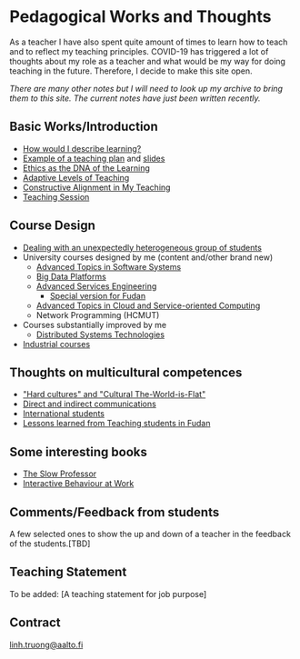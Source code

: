 # Pedagogical Works and Thoughts

As a teacher I have also spent quite amount of times to learn how to teach and to reflect my teaching principles. COVID-19 has triggered a lot of thoughts about my role as a teacher and what would be my way for doing teaching in the future. Therefore, I decide to make this site open.

*There are many other notes but I will need to look up my archive to bring them to this site. The current notes have just been written recently.*

## Basic Works/Introduction
* [How would I describe learning?](basic/learning.md)
* [Example of a teaching plan](basic/teachingplan.md) and [slides](basic/teachingplan-v0.1.pptx)
* [Ethics as the DNA of the Learning](basic/ethics.md)
* [Adaptive Levels of Teaching](basic/alt.md)
* [Constructive Alignment in My Teaching](basic/ca.md)
* [Teaching Session](basic/teachingsession.md)

## Course Design
* [Dealing with an unexpectedly heterogeneous group of students](coursedesign/hetestudents.md)
* University courses designed by me (content and/other brand new)
  - [Advanced Topics in Software Systems](https://version.aalto.fi/gitlab/sys4bigml/cs-e4660)
  - [Big Data Platforms](https://mycourses.aalto.fi/course/view.php?id=24363)
  - [Advanced Services Engineering](https://linhsolar.github.io/ase/)
    - [Special version for Fudan](https://github.com/AdvancedServicesEngineeringFudan2018/)
  - [Advanced Topics in Cloud and Service-oriented Computing](https://linhsolar.github.io/socloud/)
  - Network Programming (HCMUT)
* Courses substantially improved by me
  - [Distributed Systems Technologies](https://linhsolar.github.io/dst/)
* [Industrial courses](http://truong.rdsea.io)
## Thoughts on multicultural competences

* ["Hard cultures" and "Cultural The-World-is-Flat"](multiculturecompetence/hardsoft.md)
* [Direct and indirect communications](multiculturecompetence/communication.md)
* [International students](multiculturecompetence/internationalstudent.md)
* [Lessons learned from Teaching students in Fudan](multiculturecompetence/fist.md)

## Some interesting books
* [The Slow Professor](https://www.amazon.com/Slow-Professor-Challenging-Culture-Academy)
* [Interactive Behaviour at Work](https://www.amazon.com/Interactive-Behaviour-Work-Maureen-Guirdham)
## Comments/Feedback from students

A few selected ones to show the up and down of a teacher in the feedback of the students.[TBD]

## Teaching Statement

To be added: [A teaching statement for job purpose]

## Contract

linh.truong@aalto.fi
